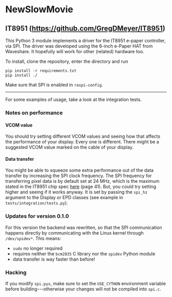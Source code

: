 # NewSlowMovie

## IT8951 (https://github.com/GregDMeyer/IT8951)

This Python 3 module implements a driver for the IT8951 e-paper controller, via SPI.
The driver was developed using the 6-inch e-Paper HAT from Waveshare. It hopefully will work for
other (related) hardware too.

To install, clone the repository, enter the directory and run
```
pip install -r requirements.txt
pip install ./
```

Make sure that SPI is enabled in `raspi-config`.

---

For some examples of usage, take a look at the integration tests.

### Notes on performance
#### VCOM value
You should try setting different VCOM values and seeing how that affects the performance of your display. Every
one is different. There might be a suggested VCOM value marked on the cable of your display.
#### Data transfer
You might be able to squeeze some extra performance out of the data transfer by increasing the SPI
clock frequency. The SPI frequency for transferring pixel data is by default set at 24 MHz, which is the maximum
stated in the IT8951 chip spec [here](https://www.waveshare.com/w/upload/1/18/IT8951_D_V0.2.4.3_20170728.pdf)
(page 41). But, you could try setting higher and seeing if it works anyway. It is set by passing the `spi_hz` argument to the Display or EPD classes (see example in `tests/integration/tests.py`).
### Updates for version 0.1.0
For this version the backend was rewritten, so that the SPI communication happens directly
by communicating with the Linux kernel through `/dev/spidev*`. This means:
 - `sudo` no longer required
 - requires neither the `bcm2835` C library nor the `spidev` Python module
 - data transfer is way faster than before!
### Hacking
If you modify `spi.pyx`, make sure to set the `USE_CYTHON` environment variable before building---otherwise your
changes will not be compiled into `spi.c`.